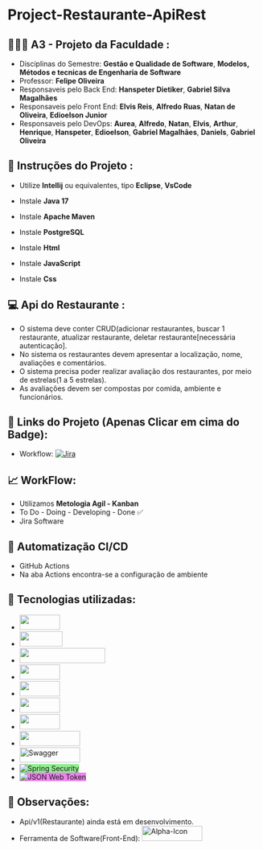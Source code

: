 # Project-Restaurante-ApiRest

## 👨🏽‍🎓 A3 - Projeto da Faculdade :
-  Disciplinas do Semestre: **Gestão e Qualidade de Software**, **Modelos, Métodos e tecnicas de Engenharia de Software**
-  Professor: **Felipe Oliveira**
-  Responsaveis pelo Back End: **Hanspeter Dietiker**, **Gabriel Silva Magalhães**
-  Responsaveis pelo Front End: **Elvis Reis**, **Alfredo Ruas**, **Natan de Oliveira**, **Edioelson Junior**
-  Responsaveis pelo DevOps:  **Aurea**, **Alfredo**, **Natan**, **Elvis**, **Arthur**, **Henrique**, **Hanspeter**, **Edioelson**, **Gabriel Magalhães**, **Daniels**, **Gabriel Oliveira**
  
## 📂 Instruções do Projeto :
- Utilize **Intellij** ou equivalentes, tipo **Eclipse**, **VsCode**
- Instale **Java 17**
- Instale **Apache Maven**
- Instale **PostgreSQL**

- Instale **Html**
- Instale **JavaScript**
- Instale **Css**

## 💻 Api do Restaurante :
- O sistema deve conter CRUD(adicionar restaurantes, buscar 1 restaurante,
atualizar restaurante, deletar restaurante[necessária autenticação].
- No sistema os restaurantes devem apresentar a localização, nome,
avaliações e comentários.
- O sistema precisa poder realizar avaliação dos restaurantes, por meio de
estrelas(1 a 5 estrelas).
- As avaliações devem ser compostas por comida, ambiente e funcionários.
  
## 📃 Links do Projeto (Apenas Clicar em cima do Badge):
- Workflow: [![Jira](https://img.shields.io/badge/Jira-0052CC?style=for-the-badge&logo=Jira&logoColor=white)](https://hanspeter.atlassian.net/jira/software/projects/KAN/boards/1)
  
## 📈 WorkFlow:
- Utilizamos **Metologia Agil - Kanban**
- To Do - Doing - Developing - Done ✅
- Jira Software

## 🔄 Automatização CI/CD
- GitHub Actions
- Na aba Actions encontra-se a configuração de ambiente

## 🔧 Tecnologias utilizadas: 
-  <img width="80" height="30" src="https://img.shields.io/badge/Java-ED8B00?style=for-the-badge&logo=openjdk&logoColor=white" />
- <img width="85" height="30" src="https://img.shields.io/badge/Spring-6DB33F?style=for-the-badge&logo=spring&logoColor=white"/>
-  <img width="170" height="30" src="https://img.shields.io/badge/PostgreSQL-316192?style=for-the-badge&logo=postgresql&logoColor=white"/>
-  <img width="80" height="30" src="https://img.shields.io/badge/JavaScript-F7DF1E?style=for-the-badge&logo=javascript&logoColor=black"/>
-  <img width="80" height="30" src="https://img.shields.io/badge/HTML5-E34F26?style=for-the-badge&logo=html5&logoColor=white"/>
-  <img width="80" height="30" src="https://img.shields.io/badge/CSS3-1572B6?style=for-the-badge&logo=css3&logoColor=whit"/>
-  <img width="80" height="30" src="https://img.shields.io/badge/Jira-0052CC?style=for-the-badge&logo=Jira&logoColor=white"/>
-  <img width="120" height="30" src="https://img.shields.io/badge/GitHub_Actions-2088FF?style=for-the-badge&logo=github-actions&logoColor=white"/>
-  <img width="120" height="30" src="https://img.shields.io/badge/swagger-v3.0-brightgreen?logo=swagger" alt="Swagger"/>
-  <img src="https://img.shields.io/badge/Spring%20Security-green?style=for-the-badge&logo=springsecurity&logoColor=white" alt="Spring Security" style="background-color: lightgreen"/>
-  <img src="https://img.shields.io/badge/JSON%20Web%20Token-violet?style=for-the-badge&logo=json-web-tokens&logoColor=white" alt="JSON Web Token" style="background-color: violet"/>

   


##  🫸 Observações:
- Api/v1(Restaurante) ainda está em desenvolvimento.
- Ferramenta de Software(Front-End): <a href="https://alphascript-unifacs.netlify.app" target="_blank">
    <img width="120" height="30" src="https://alphascript-unifacs.netlify.app/img/wolf-icon.svg" alt="Alpha-Icon"/>
</a>

